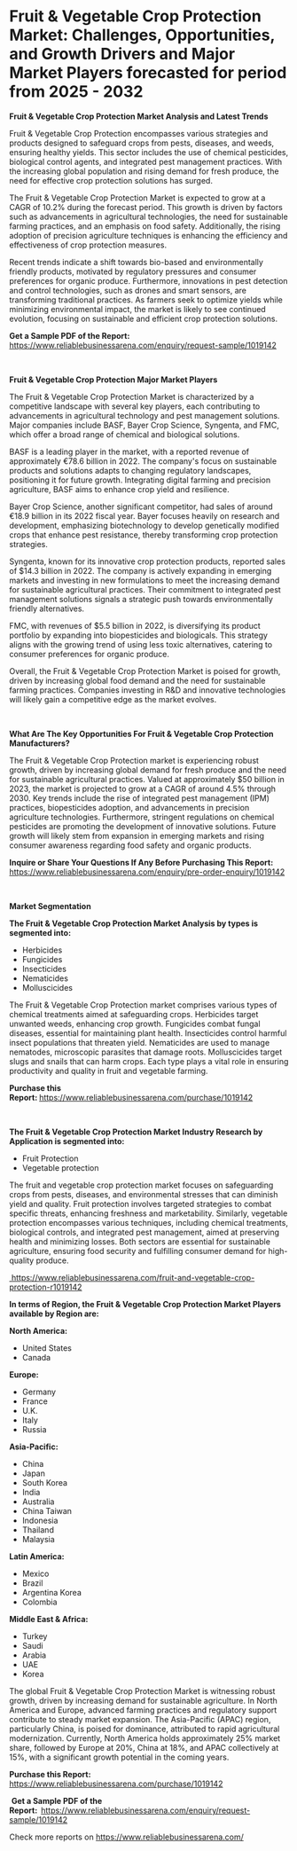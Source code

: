 <p><h1>Fruit & Vegetable Crop Protection Market: Challenges, Opportunities, and Growth Drivers and Major Market Players forecasted for period from 2025 - 2032</h1></p><p><strong>Fruit & Vegetable Crop Protection Market Analysis and Latest Trends</strong></p>
<p><p>Fruit & Vegetable Crop Protection encompasses various strategies and products designed to safeguard crops from pests, diseases, and weeds, ensuring healthy yields. This sector includes the use of chemical pesticides, biological control agents, and integrated pest management practices. With the increasing global population and rising demand for fresh produce, the need for effective crop protection solutions has surged.</p><p>The Fruit & Vegetable Crop Protection Market is expected to grow at a CAGR of 10.2% during the forecast period. This growth is driven by factors such as advancements in agricultural technologies, the need for sustainable farming practices, and an emphasis on food safety. Additionally, the rising adoption of precision agriculture techniques is enhancing the efficiency and effectiveness of crop protection measures.</p><p>Recent trends indicate a shift towards bio-based and environmentally friendly products, motivated by regulatory pressures and consumer preferences for organic produce. Furthermore, innovations in pest detection and control technologies, such as drones and smart sensors, are transforming traditional practices. As farmers seek to optimize yields while minimizing environmental impact, the market is likely to see continued evolution, focusing on sustainable and efficient crop protection solutions.</p></p>
<p><strong>Get a Sample PDF of the Report:&nbsp;</strong> <a href="https://www.reliablebusinessarena.com/enquiry/request-sample/1019142?utm_campaign=3010&utm_medium=2&utm_source=Github&utm_content=ia&utm_term=21032025&utm_id=fruit-vegetable-crop-protection">https://www.reliablebusinessarena.com/enquiry/request-sample/1019142</a></p>
<p>&nbsp;</p>
<p><strong>Fruit & Vegetable Crop Protection Major Market Players</strong></p>
<p><p>The Fruit & Vegetable Crop Protection Market is characterized by a competitive landscape with several key players, each contributing to advancements in agricultural technology and pest management solutions. Major companies include BASF, Bayer Crop Science, Syngenta, and FMC, which offer a broad range of chemical and biological solutions.</p><p>BASF is a leading player in the market, with a reported revenue of approximately €78.6 billion in 2022. The company's focus on sustainable products and solutions adapts to changing regulatory landscapes, positioning it for future growth. Integrating digital farming and precision agriculture, BASF aims to enhance crop yield and resilience.</p><p>Bayer Crop Science, another significant competitor, had sales of around €18.9 billion in its 2022 fiscal year. Bayer focuses heavily on research and development, emphasizing biotechnology to develop genetically modified crops that enhance pest resistance, thereby transforming crop protection strategies.</p><p>Syngenta, known for its innovative crop protection products, reported sales of $14.3 billion in 2022. The company is actively expanding in emerging markets and investing in new formulations to meet the increasing demand for sustainable agricultural practices. Their commitment to integrated pest management solutions signals a strategic push towards environmentally friendly alternatives.</p><p>FMC, with revenues of $5.5 billion in 2022, is diversifying its product portfolio by expanding into biopesticides and biologicals. This strategy aligns with the growing trend of using less toxic alternatives, catering to consumer preferences for organic produce.</p><p>Overall, the Fruit & Vegetable Crop Protection Market is poised for growth, driven by increasing global food demand and the need for sustainable farming practices. Companies investing in R&D and innovative technologies will likely gain a competitive edge as the market evolves.</p></p>
<p>&nbsp;</p>
<p><strong>What Are The Key Opportunities For Fruit & Vegetable Crop Protection Manufacturers?</strong></p>
<p><p>The Fruit & Vegetable Crop Protection market is experiencing robust growth, driven by increasing global demand for fresh produce and the need for sustainable agricultural practices. Valued at approximately $50 billion in 2023, the market is projected to grow at a CAGR of around 4.5% through 2030. Key trends include the rise of integrated pest management (IPM) practices, biopesticides adoption, and advancements in precision agriculture technologies. Furthermore, stringent regulations on chemical pesticides are promoting the development of innovative solutions. Future growth will likely stem from expansion in emerging markets and rising consumer awareness regarding food safety and organic products.</p></p>
<p><strong>Inquire or Share Your Questions If Any Before Purchasing This Report:</strong> <a href="https://www.reliablebusinessarena.com/enquiry/pre-order-enquiry/1019142?utm_campaign=3010&utm_medium=2&utm_source=Github&utm_content=ia&utm_term=21032025&utm_id=fruit-vegetable-crop-protection">https://www.reliablebusinessarena.com/enquiry/pre-order-enquiry/1019142</a></p>
<p>&nbsp;</p>
<p><strong>Market Segmentation</strong></p>
<p><strong>The Fruit & Vegetable Crop Protection Market Analysis by types is segmented into:</strong></p>
<p><ul><li>Herbicides</li><li>Fungicides</li><li>Insecticides</li><li>Nematicides</li><li>Molluscicides</li></ul></p>
<p><p>The Fruit & Vegetable Crop Protection market comprises various types of chemical treatments aimed at safeguarding crops. Herbicides target unwanted weeds, enhancing crop growth. Fungicides combat fungal diseases, essential for maintaining plant health. Insecticides control harmful insect populations that threaten yield. Nematicides are used to manage nematodes, microscopic parasites that damage roots. Molluscicides target slugs and snails that can harm crops. Each type plays a vital role in ensuring productivity and quality in fruit and vegetable farming.</p></p>
<p><strong>Purchase this Report:&nbsp;</strong><a href="https://www.reliablebusinessarena.com/purchase/1019142?utm_campaign=3010&utm_medium=2&utm_source=Github&utm_content=ia&utm_term=21032025&utm_id=fruit-vegetable-crop-protection">https://www.reliablebusinessarena.com/purchase/1019142</a></p>
<p>&nbsp;</p>
<p><strong>The Fruit & Vegetable Crop Protection Market Industry Research by Application is segmented into:</strong></p>
<p><ul><li>Fruit Protection</li><li>Vegetable protection</li></ul></p>
<p><p>The fruit and vegetable crop protection market focuses on safeguarding crops from pests, diseases, and environmental stresses that can diminish yield and quality. Fruit protection involves targeted strategies to combat specific threats, enhancing freshness and marketability. Similarly, vegetable protection encompasses various techniques, including chemical treatments, biological controls, and integrated pest management, aimed at preserving health and minimizing losses. Both sectors are essential for sustainable agriculture, ensuring food security and fulfilling consumer demand for high-quality produce.</p></p>
<p><a href="https://www.reliablebusinessarena.com/fruit-and-vegetable-crop-protection-r1019142?utm_campaign=3010&utm_medium=2&utm_source=Github&utm_content=ia&utm_term=21032025&utm_id=fruit-vegetable-crop-protection">&nbsp;https://www.reliablebusinessarena.com/fruit-and-vegetable-crop-protection-r1019142</a></p>
<p><strong>In terms of Region, the Fruit & Vegetable Crop Protection Market Players available by Region are:</strong></p>
<p>
    <p> <strong> North America: </strong>
        <ul>
            <li>United States</li>
            <li>Canada</li>
        </ul>
        </p> 
    <p> <strong> Europe: </strong>
        <ul>
            <li>Germany</li>
            <li>France</li>
            <li>U.K.</li>
            <li>Italy</li>
            <li>Russia</li>
        </ul>
        </p> 
    <p> <strong> Asia-Pacific: </strong>
        <ul>
            <li>China</li>
            <li>Japan</li>
            <li>South Korea</li>
            <li>India</li>
            <li>Australia</li>
            <li>China Taiwan</li>
            <li>Indonesia</li>
            <li>Thailand</li>
            <li>Malaysia</li>
        </ul>
        </p> 
    <p> <strong> Latin America: </strong>
        <ul>
            <li>Mexico</li>
            <li>Brazil</li>
            <li>Argentina Korea</li>
            <li>Colombia</li>
        </ul>
        </p> 
    <p> <strong> Middle East & Africa: </strong>
        <ul>
            <li>Turkey</li>
            <li>Saudi</li>
            <li>Arabia</li>
            <li>UAE</li>
            <li>Korea</li>
        </ul>
    </p>
    </p>
<p><p>The global Fruit & Vegetable Crop Protection Market is witnessing robust growth, driven by increasing demand for sustainable agriculture. In North America and Europe, advanced farming practices and regulatory support contribute to steady market expansion. The Asia-Pacific (APAC) region, particularly China, is poised for dominance, attributed to rapid agricultural modernization. Currently, North America holds approximately 25% market share, followed by Europe at 20%, China at 18%, and APAC collectively at 15%, with a significant growth potential in the coming years.</p></p>
<p><strong>Purchase this Report: </strong><a href="https://www.reliablebusinessarena.com/purchase/1019142?utm_campaign=3010&utm_medium=2&utm_source=Github&utm_content=ia&utm_term=21032025&utm_id=fruit-vegetable-crop-protection">https://www.reliablebusinessarena.com/purchase/1019142</a></p>
<p>&nbsp;<strong>Get a Sample PDF of the Report:&nbsp;&nbsp;</strong><a href="https://www.reliablebusinessarena.com/enquiry/request-sample/1019142?utm_campaign=3010&utm_medium=2&utm_source=Github&utm_content=ia&utm_term=21032025&utm_id=fruit-vegetable-crop-protection">https://www.reliablebusinessarena.com/enquiry/request-sample/1019142</a></p>
<p><strong></strong></p>
<p>Check more reports on <a href="https://www.reliablebusinessarena.com/?utm_campaign=3010&utm_medium=2&utm_source=Github&utm_content=ia&utm_term=21032025&utm_id=fruit-vegetable-crop-protection">https://www.reliablebusinessarena.com/</a></p>